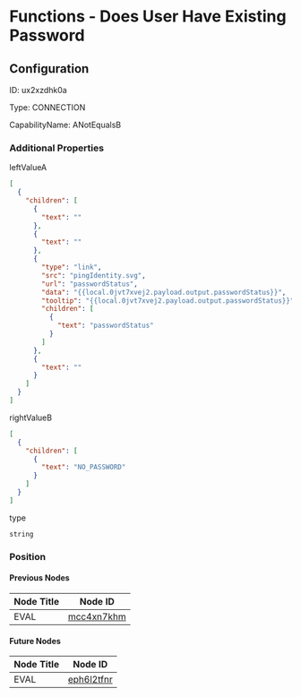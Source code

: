 # Functions - Does User Have Existing Password
## Configuration
ID:  ux2xzdhk0a

Type: CONNECTION 

CapabilityName: ANotEqualsB






### Additional Properties
leftValueA
```json 
[
  {
    "children": [
      {
        "text": ""
      },
      {
        "text": ""
      },
      {
        "type": "link",
        "src": "pingIdentity.svg",
        "url": "passwordStatus",
        "data": "{{local.0jvt7xvej2.payload.output.passwordStatus}}",
        "tooltip": "{{local.0jvt7xvej2.payload.output.passwordStatus}}",
        "children": [
          {
            "text": "passwordStatus"
          }
        ]
      },
      {
        "text": ""
      }
    ]
  }
]
```


rightValueB
```json 
[
  {
    "children": [
      {
        "text": "NO_PASSWORD"
      }
    ]
  }
]
```


type
```string 
string
```





### Position

#### Previous Nodes
| Node Title | Node ID |
| :------------- | ------------ |
| EVAL | [mcc4xn7khm](./mcc4xn7khm.md) | 
 
 #### Future Nodes
| Node Title | Node ID |
| :------------- | ------------ |
| EVAL |[eph6l2tfnr](./eph6l2tfnr.md) | 